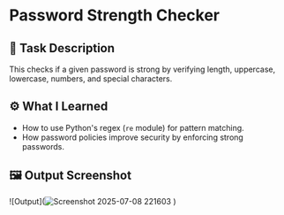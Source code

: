 # Password Strength Checker

## 📌 Task Description
This checks if a given password is strong by verifying length, uppercase, lowercase, numbers, and special characters.

## ⚙️ What I Learned
- How to use Python's regex (`re` module) for pattern matching.
- How password policies improve security by enforcing strong passwords.

## 🖼️ Output Screenshot
![Output](![Screenshot 2025-07-08 221603](https://github.com/user-attachments/assets/96ef543a-6c53-4f3b-9da7-44e0662738f0)
)
